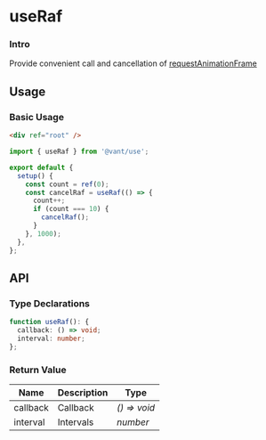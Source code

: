 # useRaf

### Intro

Provide convenient call and cancellation of [requestAnimationFrame](https://developer.mozilla.org/en-US/docs/Web/API/window/requestAnimationFrame)

## Usage

### Basic Usage

```html
<div ref="root" />
```

```js
import { useRaf } from '@vant/use';

export default {
  setup() {
    const count = ref(0);
    const cancelRaf = useRaf(() => {
      count++;
      if (count === 10) {
        cancelRaf();
      }
    }, 1000);
  },
};
```

## API

### Type Declarations

```ts
function useRaf(): {
  callback: () => void;
  interval: number;
};
```

### Return Value

| Name     | Description | Type         |
| -------- | ----------- | ------------ |
| callback | Callback    | _() => void_ |
| interval | Intervals   | _number_     |
